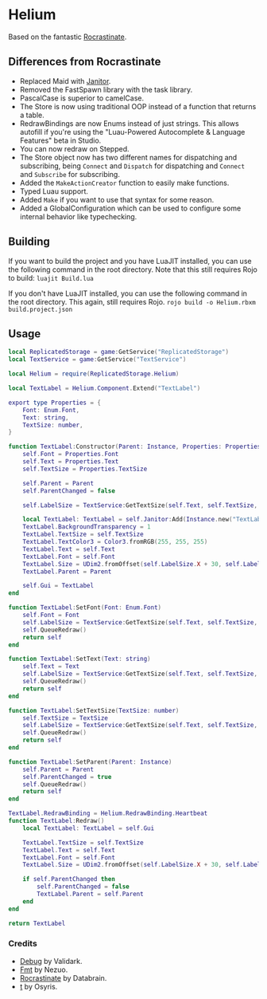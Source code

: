 # Helium

Based on the fantastic [Rocrastinate](https://github.com/headjoe3/Rocrastinate/).

## Differences from Rocrastinate

- Replaced Maid with [Janitor](https://github.com/howmanysmall/Janitor).
- Removed the FastSpawn library with the task library.
- PascalCase is superior to camelCase.
- The Store is now using traditional OOP instead of a function that returns a table.
- RedrawBindings are now Enums instead of just strings. This allows autofill if you're using the "Luau-Powered Autocomplete & Language Features" beta in Studio.
- You can now redraw on Stepped.
- The Store object now has two different names for dispatching and subscribing, being `Connect` and `Dispatch` for dispatching and `Connect` and `Subscribe` for subscribing.
- Added the `MakeActionCreator` function to easily make functions.
- Typed Luau support.
- Added `Make` if you want to use that syntax for some reason.
- Added a GlobalConfiguration which can be used to configure some internal behavior like typechecking.

## Building

If you want to build the project and you have LuaJIT installed, you can use the following command in the root directory. Note that this still requires Rojo to build: `luajit Build.lua`

If you don't have LuaJIT installed, you can use the following command in the root directory. This again, still requires Rojo. `rojo build -o Helium.rbxm build.project.json`

## Usage

```Lua
local ReplicatedStorage = game:GetService("ReplicatedStorage")
local TextService = game:GetService("TextService")

local Helium = require(ReplicatedStorage.Helium)

local TextLabel = Helium.Component.Extend("TextLabel")

export type Properties = {
    Font: Enum.Font,
    Text: string,
    TextSize: number,
}

function TextLabel:Constructor(Parent: Instance, Properties: Properties)
    self.Font = Properties.Font
    self.Text = Properties.Text
    self.TextSize = Properties.TextSize

    self.Parent = Parent
    self.ParentChanged = false

    self.LabelSize = TextService:GetTextSize(self.Text, self.TextSize, self.Font, Vector2.new(math.huge, math.huge))

    local TextLabel: TextLabel = self.Janitor:Add(Instance.new("TextLabel"), "Destroy")
    TextLabel.BackgroundTransparency = 1
    TextLabel.TextSize = self.TextSize
    TextLabel.TextColor3 = Color3.fromRGB(255, 255, 255)
    TextLabel.Text = self.Text
    TextLabel.Font = self.Font
    TextLabel.Size = UDim2.fromOffset(self.LabelSize.X + 30, self.LabelSize.Y + 10)
    TextLabel.Parent = Parent

    self.Gui = TextLabel
end

function TextLabel:SetFont(Font: Enum.Font)
    self.Font = Font
    self.LabelSize = TextService:GetTextSize(self.Text, self.TextSize, self.Font, Vector2.new(math.huge, math.huge))
    self.QueueRedraw()
    return self
end

function TextLabel:SetText(Text: string)
    self.Text = Text
    self.LabelSize = TextService:GetTextSize(self.Text, self.TextSize, self.Font, Vector2.new(math.huge, math.huge))
    self.QueueRedraw()
    return self
end

function TextLabel:SetTextSize(TextSize: number)
    self.TextSize = TextSize
    self.LabelSize = TextService:GetTextSize(self.Text, self.TextSize, self.Font, Vector2.new(math.huge, math.huge))
    self.QueueRedraw()
    return self
end

function TextLabel:SetParent(Parent: Instance)
    self.Parent = Parent
    self.ParentChanged = true
    self.QueueRedraw()
    return self
end

TextLabel.RedrawBinding = Helium.RedrawBinding.Heartbeat
function TextLabel:Redraw()
    local TextLabel: TextLabel = self.Gui

    TextLabel.TextSize = self.TextSize
    TextLabel.Text = self.Text
    TextLabel.Font = self.Font
    TextLabel.Size = UDim2.fromOffset(self.LabelSize.X + 30, self.LabelSize.Y + 10)

    if self.ParentChanged then
        self.ParentChanged = false
        TextLabel.Parent = self.Parent
    end
end

return TextLabel
```

### Credits

- [Debug](https://github.com/RoStrap/Debugging/blob/master/Debug.lua) by Validark.
- [Fmt](https://github.com/Nezuo/fmt/) by Nezuo.
- [Rocrastinate](https://github.com/headjoe3/Rocrastinate/) by Databrain.
- [t](https://github.com/osyrisrblx/t/) by Osyris.
